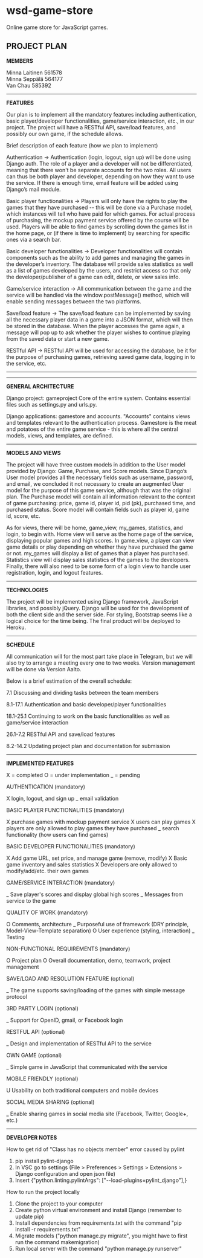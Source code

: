 # wsd-game-store

Online game store for JavaScript games.

**PROJECT PLAN**
-------------------------------------------------------------------------------------------------------------------------------
 
**MEMBERS**
 
Minna Laitinen 561578<br/>
Minna Seppälä 564177<br/>
Van Chau 585392
 
-------------------------------------------------------------------------------------------------------------------------------
 
**FEATURES**
 
Our plan is to implement all the mandatory features including authentication, basic player/developer functionalities, game/service interaction, etc., in our project. The project will have a RESTful API, save/load features, and possibly our own game, if the schedule allows. 
 
Brief description of each feature (how we plan to implement)

Authentication → Authentication (login, logout, sign up) will be done using Django auth. The role of a player and a developer will not be differentiated, meaning that there won't be separate accounts for the two roles. All users can thus be both player and developer, depending on how they want to use the service. If there is enough time, email feature will be added using Django’s mail module.

Basic player functionalities → Players will only have the rights to play the games that they have purchased -- this will be done via a Purchase model, which instances will tell who have paid for which games. For actual process of purchasing, the mockup payment service offered by the course will be used. Players will be able to find games by scrolling down the games list in the home page, or (if there is time to implement) by searching for specific ones via a search bar.

Basic developer functionalities → Developer functionalities will contain components such as the ability to add games and managing the games in the developer’s inventory. The database will provide sales statistics as well as a list of games developed by the users, and restrict access so that only the developer/publisher of a game can edit, delete, or view sales info.

Game/service interaction → All communication between the game and the service will be handled via the window.postMessage() method, which will enable sending messages between the two platforms.

Save/load feature → The save/load feature can be implemented by saving all the necessary player data in a game into a JSON format, which will then be stored in the database. When the player accesses the game again, a message will pop up to ask whether the player wishes to continue playing from the saved data or start a new game. 

RESTful API → RESTful API will be used for accessing the database, be it for the purpose of purchasing games, retrieving saved game data, logging in to the service, etc.

-----------------------------------------------------------------------------------------------------
--------------------------
 
**GENERAL ARCHITECTURE**

Django project: gameproject
Core of the entire system. Contains essential files such as settings.py and urls.py.

Django applications: gamestore and accounts. "Accounts" contains views and templates relevant to the authentication process. Gamestore is the meat and potatoes of the entire game service - this is where all the central models, views, and templates, are defined.


-------------------------------------------------------------------------------------------------------------------------------
 
**MODELS AND VIEWS**
 
The project will have three custom models in addition to the User model provided by Django: Game, Purchase, and Score models. Since Django’s User model provides all the necessary fields such as  username, password, and email, we concluded it not necessary to create an augmented User model for the purpose of this game service, although that was the original plan. The Purchase model will contain all information relevant to the context of game purchasing: price, game id, player id, pid (pk), purchased time, and purchased status. Score model will contain fields such as player id, game id, score, etc.
 
As for views, there will be home, game_view, my_games, statistics, and login, to begin with. Home view will serve as the home page of the service, displaying popular games and high scores. In game_view, a player can view game details or play depending on whether they have purchased the game or not. my_games will display a list of games that a player has purchased. Statistics view will display sales statistics of the games to the developers. Finally, there will also need to be some form of a login view to handle user registration, login, and logout features. 
 
-------------------------------------------------------------------------------------------------------------------------------
 
**TECHNOLOGIES**
 
The project will be implemented using Django framework, JavaScript libraries, and possibly jQuery. Django will be used for the development of both the client side and the server side. For styling, Bootstrap seems like a logical choice for the time being. The final product will be deployed to Heroku. 
 
-------------------------------------------------------------------------------------------------------------------------------
 
**SCHEDULE**
 
All communication will for the most part take place in Telegram, but we will also try to arrange a meeting every one to two weeks. Version management will be done via Version Aalto.

Below is a brief estimation of the overall schedule:

7.1 Discussing and dividing tasks between the team members

8.1-17.1 Authentication and basic developer/player functionalities

18.1-25.1 Continuing to work on the basic functionalities as well as game/service interaction

26.1-7.2 RESTful API and save/load features

8.2-14.2 Updating project plan and documentation for submission

-------------------------------------------------------------------------------------------------------------------------------
 
**IMPLEMENTED FEATURES**

X = completed
O = under implementation
_ = pending

AUTHENTICATION (mandatory)

X login, logout, and sign up
_ email validation

BASIC PLAYER FUNCTIONALITIES (mandatory)

X purchase games with mockup payment service
X users can play games
X players are only allowed to play games they have purchased
_ search functionality (how users can find games)

BASIC DEVELOPER FUNCTIONALITIES (mandatory)

X Add game URL, set price, and manage game (remove, modify)
X Basic game inventory and sales statistics 
X Developers are only allowed to modify/add/etc. their own games 

GAME/SERVICE INTERACTION (mandatory)

_ Save player's scores and display global high scores 
_ Messages from service to the game

QUALITY OF WORK (mandatory)

O Comments, architecture
_ Purposeful use of framework (DRY principle, Model-View-Template separation)
O User experience (styling, interaction)
_ Testing

NON-FUNCTIONAL REQUIREMENTS (mandatory)

O Project plan
O Overall documentation, demo, teamwork, project management

SAVE/LOAD AND RESOLUTION FEATURE (optional)

_ The game supports saving/loading of the games with simple message protocol

3RD PARTY LOGIN (optional)

_ Support for OpenID, gmail, or Facebook login

RESTFUL API (optional)

_ Design and implementation of RESTful API to the service

OWN GAME (optional)

_ Simple game in JavaScript that communicated with the service

MOBILE FRIENDLY (optional)

U Usability on both traditional computers and mobile devices

SOCIAL MEDIA SHARING (optional)

_ Enable sharing games in social media site (Facebook, Twitter, Google+, etc.)

-------------------------------------------------------------------------------------------------------------------------------

**DEVELOPER NOTES**

How to get rid of "Class has no objects member" error caused by pylint
1. pip install pylint-django
2. In VSC go to settings (File > Preferences > Settings > Extensions > Django configuration and open json file)
3. Insert {"python.linting.pylintArgs": ["--load-plugins=pylint_django"],}

How to run the project locally
1. Clone the project to your computer
2. Create python virtual environment and install Django (remember to update pip)
3. Install dependencies from requirements.txt with the command "pip install -r requirements.txt"
4. Migrate models ("python manage.py migrate", you might have to first run the command makemigration)
5. Run local server with the command "python manage.py runserver"
